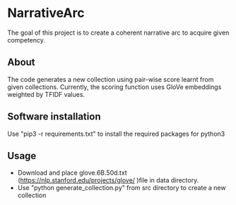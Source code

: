 # NarrativeArc
The goal of this project is to create a coherent narrative arc to acquire given competency.

## About
The code generates a new collection using pair-wise score learnt from given collections. Currently, the scoring function uses GloVe embeddings weighted by TFIDF values.

## Software installation
Use "pip3 -r requirements.txt" to install the required packages for python3

## Usage
* Download and place glove.6B.50d.txt (https://nlp.stanford.edu/projects/glove/ )file in data directory.
* Use "python generate_collection.py" from src directory to create a new collection